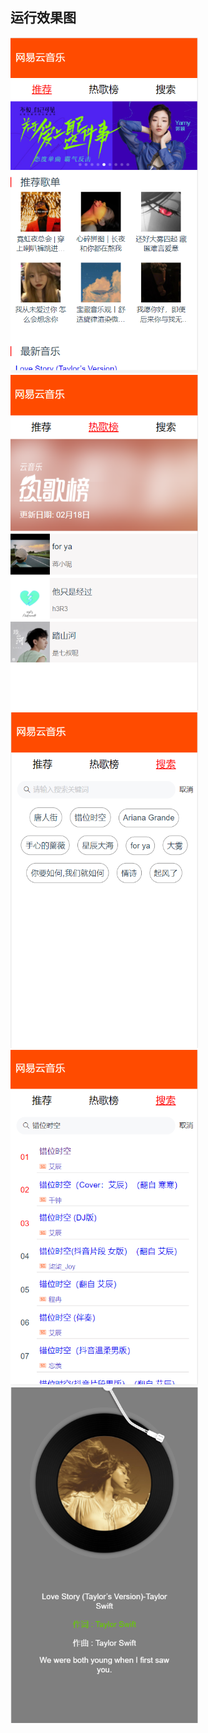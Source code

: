 ## 运行效果图
<img src="https://github.com/tangshiwu/music/blob/master/pic/%E9%A6%96%E9%A1%B5.png?raw=true" alt="首页" width="300" height="537" />
<img src="https://github.com/tangshiwu/music/blob/master/pic/%E7%83%AD%E6%AD%8C%E6%A6%9C.png?raw=true" alt="热歌榜" width="300" height="537" />
<img src="https://github.com/tangshiwu/music/blob/master/pic/%E6%90%9C%E7%B4%A2%E9%A1%B5.png?raw=true" alt="搜索页" width="300" height="537" />
<img src="https://github.com/tangshiwu/music/blob/master/pic/%E6%90%9C%E7%B4%A2%E7%BB%93%E6%9E%9C.png?raw=true" alt="搜索结果" width="300" height="537" />
<img src="https://github.com/tangshiwu/music/blob/master/pic/%E6%92%AD%E6%94%BE%E9%A1%B5.png?raw=true" alt="播放页" width="300" height="537" />
